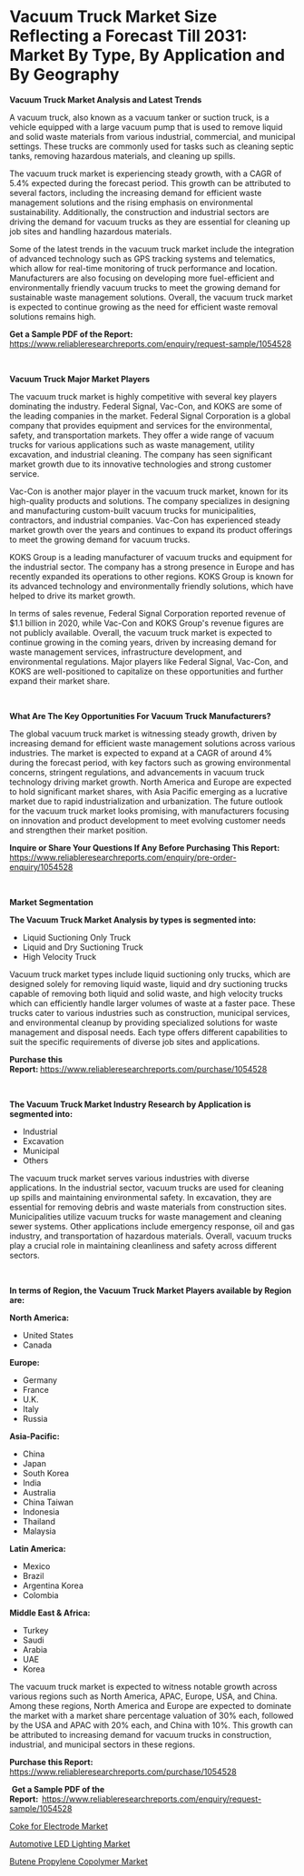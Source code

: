 <p><h1>Vacuum Truck Market Size Reflecting a Forecast Till 2031: Market By Type, By Application and By Geography</h1></p><p><strong>Vacuum Truck Market Analysis and Latest Trends</strong></p>
<p><p>A vacuum truck, also known as a vacuum tanker or suction truck, is a vehicle equipped with a large vacuum pump that is used to remove liquid and solid waste materials from various industrial, commercial, and municipal settings. These trucks are commonly used for tasks such as cleaning septic tanks, removing hazardous materials, and cleaning up spills.</p><p>The vacuum truck market is experiencing steady growth, with a CAGR of 5.4% expected during the forecast period. This growth can be attributed to several factors, including the increasing demand for efficient waste management solutions and the rising emphasis on environmental sustainability. Additionally, the construction and industrial sectors are driving the demand for vacuum trucks as they are essential for cleaning up job sites and handling hazardous materials.</p><p>Some of the latest trends in the vacuum truck market include the integration of advanced technology such as GPS tracking systems and telematics, which allow for real-time monitoring of truck performance and location. Manufacturers are also focusing on developing more fuel-efficient and environmentally friendly vacuum trucks to meet the growing demand for sustainable waste management solutions. Overall, the vacuum truck market is expected to continue growing as the need for efficient waste removal solutions remains high.</p></p>
<p><strong>Get a Sample PDF of the Report:&nbsp;</strong> <a href="https://www.reliableresearchreports.com/enquiry/request-sample/1054528">https://www.reliableresearchreports.com/enquiry/request-sample/1054528</a></p>
<p>&nbsp;</p>
<p><strong>Vacuum Truck Major Market Players</strong></p>
<p><p>The vacuum truck market is highly competitive with several key players dominating the industry. Federal Signal, Vac-Con, and KOKS are some of the leading companies in the market. Federal Signal Corporation is a global company that provides equipment and services for the environmental, safety, and transportation markets. They offer a wide range of vacuum trucks for various applications such as waste management, utility excavation, and industrial cleaning. The company has seen significant market growth due to its innovative technologies and strong customer service.</p><p>Vac-Con is another major player in the vacuum truck market, known for its high-quality products and solutions. The company specializes in designing and manufacturing custom-built vacuum trucks for municipalities, contractors, and industrial companies. Vac-Con has experienced steady market growth over the years and continues to expand its product offerings to meet the growing demand for vacuum trucks.</p><p>KOKS Group is a leading manufacturer of vacuum trucks and equipment for the industrial sector. The company has a strong presence in Europe and has recently expanded its operations to other regions. KOKS Group is known for its advanced technology and environmentally friendly solutions, which have helped to drive its market growth.</p><p>In terms of sales revenue, Federal Signal Corporation reported revenue of $1.1 billion in 2020, while Vac-Con and KOKS Group's revenue figures are not publicly available. Overall, the vacuum truck market is expected to continue growing in the coming years, driven by increasing demand for waste management services, infrastructure development, and environmental regulations. Major players like Federal Signal, Vac-Con, and KOKS are well-positioned to capitalize on these opportunities and further expand their market share.</p></p>
<p>&nbsp;</p>
<p><strong>What Are The Key Opportunities For Vacuum Truck Manufacturers?</strong></p>
<p><p>The global vacuum truck market is witnessing steady growth, driven by increasing demand for efficient waste management solutions across various industries. The market is expected to expand at a CAGR of around 4% during the forecast period, with key factors such as growing environmental concerns, stringent regulations, and advancements in vacuum truck technology driving market growth. North America and Europe are expected to hold significant market shares, with Asia Pacific emerging as a lucrative market due to rapid industrialization and urbanization. The future outlook for the vacuum truck market looks promising, with manufacturers focusing on innovation and product development to meet evolving customer needs and strengthen their market position.</p></p>
<p><strong>Inquire or Share Your Questions If Any Before Purchasing This Report:</strong> <a href="https://www.reliableresearchreports.com/enquiry/pre-order-enquiry/1054528">https://www.reliableresearchreports.com/enquiry/pre-order-enquiry/1054528</a></p>
<p>&nbsp;</p>
<p><strong>Market Segmentation</strong></p>
<p><strong>The Vacuum Truck Market Analysis by types is segmented into:</strong></p>
<p><ul><li>Liquid Suctioning Only Truck</li><li>Liquid and Dry Suctioning Truck</li><li>High Velocity Truck</li></ul></p>
<p><p>Vacuum truck market types include liquid suctioning only trucks, which are designed solely for removing liquid waste, liquid and dry suctioning trucks capable of removing both liquid and solid waste, and high velocity trucks which can efficiently handle larger volumes of waste at a faster pace. These trucks cater to various industries such as construction, municipal services, and environmental cleanup by providing specialized solutions for waste management and disposal needs. Each type offers different capabilities to suit the specific requirements of diverse job sites and applications.</p></p>
<p><strong>Purchase this Report:&nbsp;</strong><a href="https://www.reliableresearchreports.com/purchase/1054528">https://www.reliableresearchreports.com/purchase/1054528</a></p>
<p>&nbsp;</p>
<p><strong>The Vacuum Truck Market Industry Research by Application is segmented into:</strong></p>
<p><ul><li>Industrial</li><li>Excavation</li><li>Municipal</li><li>Others</li></ul></p>
<p><p>The vacuum truck market serves various industries with diverse applications. In the industrial sector, vacuum trucks are used for cleaning up spills and maintaining environmental safety. In excavation, they are essential for removing debris and waste materials from construction sites. Municipalities utilize vacuum trucks for waste management and cleaning sewer systems. Other applications include emergency response, oil and gas industry, and transportation of hazardous materials. Overall, vacuum trucks play a crucial role in maintaining cleanliness and safety across different sectors.</p></p>
<p>&nbsp;</p>
<p><strong>In terms of Region, the Vacuum Truck Market Players available by Region are:</strong></p>
<p>
    <p> <strong> North America: </strong>
        <ul>
            <li>United States</li>
            <li>Canada</li>
        </ul>
        </p> 
    <p> <strong> Europe: </strong>
        <ul>
            <li>Germany</li>
            <li>France</li>
            <li>U.K.</li>
            <li>Italy</li>
            <li>Russia</li>
        </ul>
        </p> 
    <p> <strong> Asia-Pacific: </strong>
        <ul>
            <li>China</li>
            <li>Japan</li>
            <li>South Korea</li>
            <li>India</li>
            <li>Australia</li>
            <li>China Taiwan</li>
            <li>Indonesia</li>
            <li>Thailand</li>
            <li>Malaysia</li>
        </ul>
        </p> 
    <p> <strong> Latin America: </strong>
        <ul>
            <li>Mexico</li>
            <li>Brazil</li>
            <li>Argentina Korea</li>
            <li>Colombia</li>
        </ul>
        </p> 
    <p> <strong> Middle East & Africa: </strong>
        <ul>
            <li>Turkey</li>
            <li>Saudi</li>
            <li>Arabia</li>
            <li>UAE</li>
            <li>Korea</li>
        </ul>
    </p>
    </p>
<p><p>The vacuum truck market is expected to witness notable growth across various regions such as North America, APAC, Europe, USA, and China. Among these regions, North America and Europe are expected to dominate the market with a market share percentage valuation of 30% each, followed by the USA and APAC with 20% each, and China with 10%. This growth can be attributed to increasing demand for vacuum trucks in construction, industrial, and municipal sectors in these regions.</p></p>
<p><strong>Purchase this Report: </strong><a href="https://www.reliableresearchreports.com/purchase/1054528">https://www.reliableresearchreports.com/purchase/1054528</a></p>
<p>&nbsp;<strong>Get a Sample PDF of the Report:&nbsp;&nbsp;</strong><a href="https://www.reliableresearchreports.com/enquiry/request-sample/1054528">https://www.reliableresearchreports.com/enquiry/request-sample/1054528</a></p>
<p><strong></strong></p>
<p><p><a href="https://view.publitas.com/reportprime-1/coke-for-electrode-market-size-2023-2030-global-industrial-analysis-key-geographical-regions-market-share-top-key-players-product-types-and-forecast-research-report/">Coke for Electrode Market</a></p><p><a href="https://github.com/lataunyatinikmelvin59ilbd0dv/Market-Research-Report-List-1/blob/main/automotive-led-lighting-market.md">Automotive LED Lighting Market</a></p><p><a href="https://view.publitas.com/reportprime-1/butene-propylene-copolymer-market-with-the-goal-of-estimating-the-market-size-and-future-growth-potential-of-various-market-segments-based-on-component-applications-end-user-and-region/">Butene Propylene Copolymer Market</a></p></p>